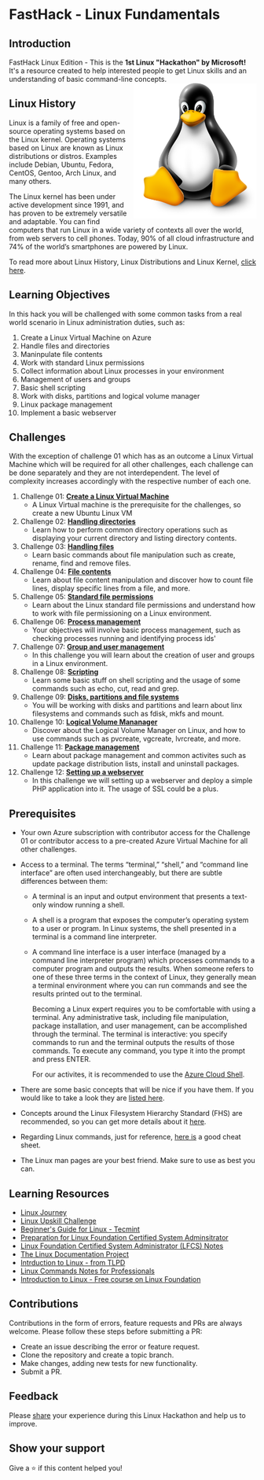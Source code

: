 # FastHack - Linux Fundamentals

## Introduction

FastHack Linux Edition - This is the **1st Linux "Hackathon" by Microsoft!** It's a resource created to help interested people to get Linux skills and an understanding of basic command-line concepts.
<img align="right" src="./Student/resources/images/linuxpenguin.png" width="250"/>

## Linux History

Linux is a family of free and open-source operating systems based on the Linux kernel. Operating systems based on Linux are known as Linux distributions or distros. Examples include Debian, Ubuntu, Fedora, CentOS, Gentoo, Arch Linux, and many others.

The Linux kernel has been under active development since 1991, and has proven to be extremely versatile and adaptable. You can find computers that run Linux in a wide variety of contexts all over the world, from web servers to cell phones. Today, 90% of all cloud infrastructure and 74% of the world’s smartphones are powered by Linux.

To read more about Linux History, Linux Distributions and Linux Kernel, [click here](./Student/resources/linux-history.md).


## Learning Objectives
In this hack you will be challenged with some common tasks from a real world scenario in Linux administration duties, such as:

1. Create a Linux Virtual Machine on Azure
2. Handle files and directories
3. Maninpulate file contents
4. Work with standard Linux permissions
5. Collect information about Linux processes in your environment
6. Management of users and groups
7. Basic shell scripting 
8. Work with disks, partitions and logical volume manager
9. Linux package management 
10. Implement a basic webserver 

## Challenges

With the exception of challenge 01 which has as an outcome a Linux Virtual Machine which will be required for all other challenges, each challenge can be done separately and they are not interdependent. The level of complexity increases accordingly with the respective number of each one.

1. Challenge 01: **[Create a Linux Virtual Machine](Student/Challenge-01.md)**
	 - A Linux Virtual machine is the prerequisite for the challenges, so create a new Ubuntu Linux VM
1. Challenge 02: **[Handling directories](Student/Challenge-02.md)**
	 - Learn how to perform common directory operations such as displaying your current directory and listing directory contents.
1. Challenge 03: **[Handling files](Student/Challenge-03.md)**
	 - Learn basic commands about file manipulation such as create, rename, find and remove files.
1. Challenge 04: **[File contents](Student/Challenge-04.md)**
	 - Learn about file content manipulation and discover how to count file lines, display specific lines from a file, and more.
1. Challenge 05: **[Standard file permissions](Student/Challenge-05.md)**
	 - Learn about the Linux standard file permissions and understand how to work with file permissioning on a Linux environment.
1. Challenge 06: **[Process management](Student/Challenge-06.md)**
	 - Your objectives will involve basic process management, such as checking processes running and identifying process ids' 
1. Challenge 07: **[Group and user management](Student/Challenge-07.md)**
	 - In this challenge you will learn about the creation of user and groups in a Linux environment.
1. Challenge 08: **[Scripting](Student/Challenge-08.md)**
	 - Learn some basic stuff on shell scripting and the usage of some commands such as echo, cut, read and grep.
1. Challenge 09: **[Disks, partitions and file systems](Student/Challenge-09.md)**
	 - You will be working with disks and partitions and learn about linx filesystems and commands such as fdisk, mkfs and mount.
1. Challenge 10: **[Logical Volume Mananager](Student/Challenge-10.md)**
	 - Discover about the Logical Volume Manager on Linux, and how to use commands such as pvcreate, vgcreate, lvrcreate, and more.
1. Challenge 11: **[Package management](Student/Challenge-11.md)**
	 - Learn about package management and common activites such as update package distribution lists, install and uninstall packages.
1. Challenge 12: **[Setting up a webserver](Student/Challenge-12.md)**
	 - In this challenge we will setting up a webserver and deploy a simple PHP application into it. The usage of SSL could be a plus. 
	 
## Prerequisites
- Your own Azure subscription with contributor access for the Challenge 01 or contributor access to a pre-created Azure Virtual Machine for all other challenges.
- Access to a terminal. The terms “terminal,” “shell,” and “command line interface” are often used interchangeably, but there are subtle differences between them:

	* A terminal is an input and output environment that presents a text-only window running a shell.
	* A shell is a program that exposes the computer’s operating system to a user or program. In Linux systems, the shell presented in a terminal is a command line interpreter.
	* A command line interface is a user interface (managed by a command line interpreter program) which processes commands to a computer program and outputs the results.
When someone refers to one of these three terms in the context of Linux, they generally mean a terminal environment where you can run commands and see the results printed out to the terminal.

		Becoming a Linux expert requires you to be comfortable with using a terminal. Any administrative task, including file manipulation, package installation, and user management, can be accomplished through the terminal. The terminal is interactive: you specify commands to run and the terminal outputs the results of those commands. To execute any command, you type it into the prompt and press ENTER.

		For our activites, it is recommended to use the [Azure Cloud Shell](http://shell.azure.com/).


- There are some basic concepts that will be nice if you have them. If you would like to take a look they are [listed here](./Student/resources/concepts.md).
- Concepts around the Linux Filesystem Hierarchy Standard (FHS) are recommended, so you can get more details about it [here](./Student/resources/fhs.md).
- Regarding Linux commands, just for reference, [here is](./Student/resources/commands.md) a good cheat sheet.
- The Linux man pages are your best friend. Make sure to use as best you can.

## Learning Resources

* [Linux Journey](https://linuxjourney.com/)
* [Linux Upskill Challenge](https://linuxupskillchallenge.org/)
* [Beginner's Guide for Linux - Tecmint](https://www.tecmint.com/free-online-linux-learning-guide-for-beginners/)
* [Preparation for Linux Foundation Certified System Adminsitrator](https://github.com/Bes0n/LFCS)
* [Linux Foundation Certified System Administrator (LFCS) Notes](https://github.com/simonesavi/lfcs)
* [The Linux Documentation Project](https://tldp.org/)
* [Intrduction to Linux - from TLPD](https://tldp.org/LDP/intro-linux/intro-linux.pdf)
* [Linux Commands Notes for Professionals](https://goalkicker.com/LinuxBook/LinuxNotesForProfessionals.pdf)
* [Introduction to Linux - Free course on Linux Foundation](https://training.linuxfoundation.org/training/introduction-to-linux/)

## Contributions
Contributions in the form of errors, feature requests and PRs are always welcome. Please follow these steps before submitting a PR:

* Create an issue describing the error or feature request.
* Clone the repository and create a topic branch.
* Make changes, adding new tests for new functionality.
* Submit a PR.

## Feedback
Please [share](https://forms.office.com/r/1W73Y1rrxu) your experience during this Linux Hackathon and help us to improve.

## Show your support
Give a ⭐️ if this content helped you!

